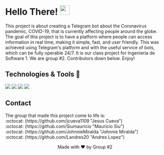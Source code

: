 # Hello There! <img src="https://raw.githubusercontent.com/MartinHeinz/MartinHeinz/master/wave.gif" width="30px">

<p>This project is about creating a Telegram bot about the Coronavirus pandemic, COVID-19, that is currently affecting people around the globe. The goal of this project is to have a platform where people can access information in real time, making it simple, fast, and user friendly. 
This was achieved using Telegram's platform and with the useful service of bots, which can be fully operable 24/7. It is our class project for Ingenieria de Software 1. We are group #2. Contributors down below. Enjoy!
</p>

## Technologies & Tools 🧰
![](https://img.shields.io/badge/Framework-.Net%20Core-red)
![](https://img.shields.io/badge/OS-Linux-brightgreen)
![](https://img.shields.io/badge/Editor-VSCode-yellow)
![](https://img.shields.io/badge/Code-C%23-blue)

## Contact
<p> The group that made this project come to life is: <br>
:octocat: (https://github.com/jcueva1109 "Jesus Cueva") <br>
:octocat: (https://github.com/Siumauricio "Mauricio Siu") <br>
:octocat: (https://github.com/JohnnieMiralda "Johnnie Miralda") <br>
:octocat: (https://github.com/Landres20 "Andres Lopez") <br>

</p>

<p align="center">Made with ❤️ by Group #2 </p>